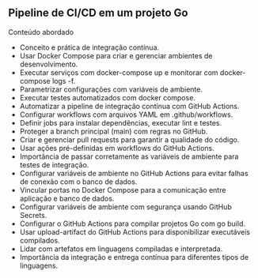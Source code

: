 ## Pipeline de CI/CD em um projeto Go

Conteúdo abordado

* Conceito e prática de integração contínua.
* Usar Docker Compose para criar e gerenciar ambientes de desenvolvimento.
* Executar serviços com docker-compose up e monitorar com docker-compose logs -f.
* Parametrizar configurações com variáveis de ambiente.
* Executar testes automatizados com docker compose.
* Automatizar a pipeline de integração contínua com GitHub Actions.
* Configurar workflows com arquivos YAML em .github/workflows.
* Definir jobs para instalar dependências, executar lint e testes.
* Proteger a branch principal (main) com regras no GitHub.
* Criar e gerenciar pull requests para garantir a qualidade do código.
* Usar ações pré-definidas em workflows do GitHub Actions.
* Importância de passar corretamente as variáveis de ambiente para testes de integração.
* Configurar variáveis de ambiente no GitHub Actions para evitar falhas de conexão com o banco de dados.
* Vincular portas no Docker Compose para a comunicação entre aplicação e banco de dados.
* Configurar variáveis de ambiente com segurança usando GitHub Secrets.
* Configurar o GitHub Actions para compilar projetos Go com go build.
* Usar upload-artifact do GitHub Actions para disponibilizar executáveis compilados.
* Lidar com artefatos em linguagens compiladas e interpretada.
* Importância da integração e entrega contínua para diferentes tipos de linguagens.


